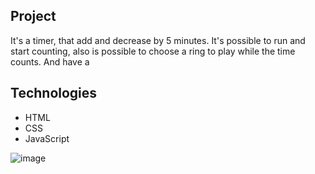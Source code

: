 ## Project 
It's a timer, that add and decrease by 5 minutes. It's possible to run and start counting, also is possible to choose a ring to play while the time counts.
And have a 

## Technologies
- HTML
- CSS
- JavaScript

![image](https://github.com/JuliaPnS/FocusTimer_Rocket/assets/66971019/f34916dc-8850-49f4-8f4c-9add3ffe6280)
